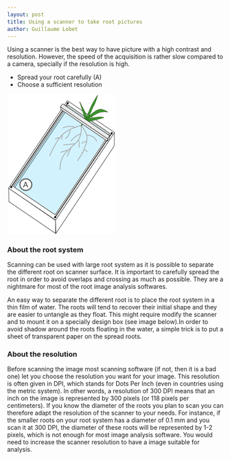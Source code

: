 ```yaml
---
layout: post
title: Using a scanner to take root pictures
author: Guillaume Lobet
--- 
```


Using a scanner is the best way to have picture with a high contrast and resolution. However, the speed of the acquisition is rather slow compared to a camera, specially if the resolution is high.

- Spread your root carefully (A)
- Choose a sufficient resolution

<img src="/img/scanner.png" alt="scanner" width="50%">


<h3>About the root system</h3>

Scanning can be used with large root system as it is possible to separate the different root on scanner surface. It is important to carefully spread the root in order to avoid overlaps and crossing as much as possible. They are a nightmare for most of the root image analysis softwares.

An easy way to separate the different root is to place the root system in a thin film of water. The roots will tend to recover their initial shape and they are easier to untangle as they float. This might require modify the scanner and to mount it on a specially design box (see image below).In order to avoid shadow around the roots floating in the water, a simple trick is to put a sheet of transparent paper on the spread roots. 

<h3>About the resolution</h3>

Before scanning the image most scanning software (if not, then it is a bad one) let you choose the resolution you want for your image. This resolution is often given in DPI, which stands for Dots Per Inch (even in countries using the metric system). In other words, a resolution of 300 DPI means that an inch on the image is represented by 300 pixels (or 118 pixels per centimeters). If you know the diameter of the roots you plan to scan you can therefore adapt the resolution of the scanner to your needs. For instance, if the smaller roots on your root system has a diameter of 0.1 mm and you scan it at 300 DPI, the diameter of these roots will be represented by 1-2 pixels, which is not enough for most image analysis software. You would need to increase the scanner resolution to have a image suitable for analysis.
